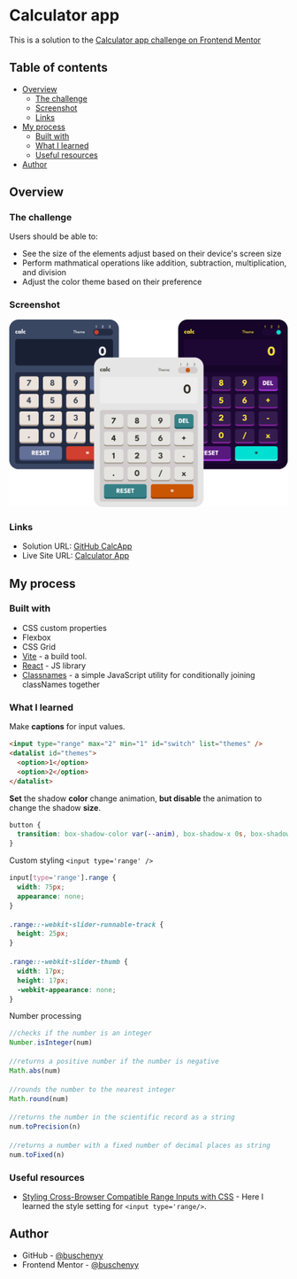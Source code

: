 # Calculator app

This is a solution to the [Calculator app challenge on Frontend Mentor](https://www.frontendmentor.io/challenges/calculator-app-9lteq5N29)

## Table of contents

- [Overview](#overview)
  - [The challenge](#the-challenge)
  - [Screenshot](#screenshot)
  - [Links](#links)
- [My process](#my-process)
  - [Built with](#built-with)
  - [What I learned](#what-i-learned)
  - [Useful resources](#useful-resources)
- [Author](#author)

## Overview

### The challenge

Users should be able to:

- See the size of the elements adjust based on their device's screen size
- Perform mathmatical operations like addition, subtraction, multiplication, and division
- Adjust the color theme based on their preference

### Screenshot

![preview image](./preview/preview.png)

### Links

- Solution URL: [GitHub CalcApp ](https://github.com/buschenyy/calculator-app)
- Live Site URL: [Calculator App](https://calculator-app-delta-six.vercel.app/)

## My process

### Built with

- CSS custom properties
- Flexbox
- CSS Grid
- [Vite](https://vitejs.dev/) - a build tool.
- [React](https://reactjs.org/) - JS library
- [Classnames](https://www.npmjs.com/package/classnames) - a simple JavaScript utility for conditionally joining classNames together
### What I learned

Make **captions** for input values.

```html
<input type="range" max="2" min="1" id="switch" list="themes" />
<datalist id="themes">
  <option>1</option>
  <option>2</option>
</datalist>
```

**Set** the shadow **color** change animation, **but disable** the animation to change the shadow **size**.

```css
button {
  transition: box-shadow-color var(--anim), box-shadow-x 0s, box-shadow-y 0s, background var(--anim);
}
```

Custom styling `<input type='range' />`

```css
input[type='range'].range {
  width: 75px;
  appearance: none;
}

.range::-webkit-slider-runnable-track {
  height: 25px;
}

.range::-webkit-slider-thumb {
  width: 17px;
  height: 17px;
  -webkit-appearance: none;
}
```

Number processing

```js
//checks if the number is an integer
Number.isInteger(num)

//returns a positive number if the number is negative
Math.abs(num)

//rounds the number to the nearest integer
Math.round(num)

//returns the number in the scientific record as a string
num.toPrecision(n)

//returns a number with a fixed number of decimal places as string
num.toFixed(n)
```
### Useful resources

- [Styling Cross-Browser Compatible Range Inputs with CSS](https://css-tricks.com/styling-cross-browser-compatible-range-inputs-css/) - Here I learned the style setting for `<input type='range/>`.

## Author

- GitHub - [@buschenyy](https://github.com/buschenyy)
- Frontend Mentor - [@buschenyy](https://www.frontendmentor.io/profile/buschenyy)